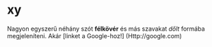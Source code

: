 # xy
Nagyon egyszerű néhány szót **félkövér** és más szavakat *dőlt* formába megjeleníteni. Akár [linket a Google-hoz!] (Http://google.com)
